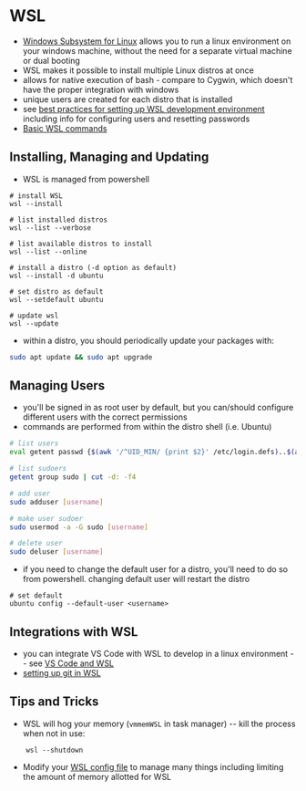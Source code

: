 # WSL
* [Windows Subsystem for Linux](https://learn.microsoft.com/en-us/windows/wsl/about) allows you to run a linux environment on your windows machine, without the need for a separate virtual machine or dual booting
* WSL makes it possible to install multiple Linux distros at once
* allows for native execution of bash - compare to Cygwin, which doesn't have the proper integration with windows
* unique users are created for each distro that is installed
* see [best practices for setting up WSL development environment](https://learn.microsoft.com/en-us/windows/wsl/setup/environment) including info for configuring users and resetting passwords
* [Basic WSL commands](https://learn.microsoft.com/en-us/windows/wsl/basic-commands#check-wsl-status)


## Installing, Managing and Updating
* WSL is managed from powershell
```pwsh
# install WSL
wsl --install

# list installed distros
wsl --list --verbose

# list available distros to install
wsl --list --online

# install a distro (-d option as default)
wsl --install -d ubuntu

# set distro as default
wsl --setdefault ubuntu

# update wsl
wsl --update
```
* within a distro, you should periodically update your packages with:
```bash
sudo apt update && sudo apt upgrade
```

## Managing Users
* you'll be signed in as root user by default, but you can/should configure different users with the correct permissions
* commands are performed from within the distro shell (i.e. Ubuntu)
```bash
# list users
eval getent passwd {$(awk '/^UID_MIN/ {print $2}' /etc/login.defs)..$(awk '/^UID_MAX/ {print $2}' /etc/login.defs)} | cut -d: -f1

# list sudoers
getent group sudo | cut -d: -f4

# add user
sudo adduser [username]

# make user sudoer
sudo usermod -a -G sudo [username]

# delete user
sudo deluser [username]
```
* if you need to change the default user for a distro, you'll need to do so from powershell. changing default user will restart the distro
```pwsh
# set default
ubuntu config --default-user <username>
```

## Integrations with WSL
* you can integrate VS Code with WSL to develop in a linux environment -- see [VS Code and WSL](https://learn.microsoft.com/en-us/windows/wsl/tutorials/wsl-vscode)
* [setting up git in WSL](https://learn.microsoft.com/en-us/windows/wsl/setup/environment)


## Tips and Tricks
* WSL will hog your memory (`vmmemWSL` in task manager) -- kill the process when not in use:
```pwsh
	wsl --shutdown
```
* Modify your [WSL config file](https://learn.microsoft.com/en-us/windows/wsl/wsl-config) to manage many things including limiting the amount of memory allotted for WSL

